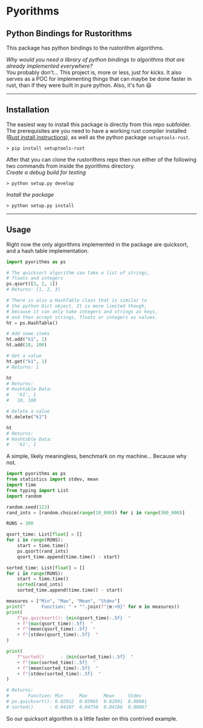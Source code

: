 Pyorithms
===========
Python Bindings for Rustorithms
------------------------------

This package has python bindings to the rustorithm algorithms.  

_Why would you need a library of python bindings to algorithms that are already implemented everywhere?_  
You probably don't... This project is, more or less, just for kicks. It also serves as a POC for implementing things that can maybe be done faster in rust, than if they were built in pure python. Also, it's fun 😃
 
------------
Installation
------------
The easiest way to install this package is directly from this repo subfolder. The prerequisites are you need to have a working rust compiler installed ([Rust install instructions](https://www.rust-lang.org/tools/install)), as well as the python package `setuptools-rust`.  
```shell
> pip install setuptools-rust
```
After that you can clone the rustorithms repo then run either of the following two commands from inside the pyorithms directory.  
_Create a debug build for testing_
```shell
> python setup.py develop
```
_Install the package_
```shell
> python setup.py install
```

-----
Usage
-----
Right now the only algorithms implemented in the package are quicksort, and a hash table implementation.
```python
import pyorithms as ps

# The quicksort algorithm can take a list of strings,
# floats and integers
ps.qsort([3, 2, 1])
# Returns: [1, 2, 3]

# There is also a HashTable class that is similar to
# the python Dict object. It is more limited though,
# because it can only take integers and strings as keys,
# and then accept strings, floats or integers as values.
ht = ps.HashTable()

# Add some items
ht.add("k1", 1)
ht.add(10, 100)

# Get a value
ht.get("k1", 1)
# Returns: 1

ht
# Returns:
# Hashtable Data:
#   'k1', 1
#   10, 100

# Delete a value
ht.delete("k1")

ht
# Returns:
# Hashtable Data:
#   'k1', 1
```

A simple, likely meaningless, benchmark on my machine... Because why not.
```python
import pyorithms as ps
from statistics import stdev, mean
import time
from typing import List
import random

random.seed(123)
rand_ints = [random.choice(range(10_000)) for i in range(300_000)]

RUNS = 300

qsort_time: List[float] = []
for i in range(RUNS):
    start = time.time()
    ps.qsort(rand_ints)
    qsort_time.append(time.time() - start)

sorted_time: List[float] = []
for i in range(RUNS):
    start = time.time()
    sorted(rand_ints)
    sorted_time.append(time.time() - start)

measures = ["Min", "Max", "Mean", "Stdev"]
print("      Function: " + "".join(f"{m:<9}" for m in measures))
print(
    f"ps.quicksort(): {min(qsort_time):.5f}  "
    + f"{max(qsort_time):.5f}  "
    + f"{mean(qsort_time):.5f}  "
    + f"{stdev(qsort_time):.5f}  "
)

print(
    f"sorted()      : {min(sorted_time):.5f}  "
    + f"{max(sorted_time):.5f}  "
    + f"{mean(sorted_time):.5f}  "
    + f"{stdev(sorted_time):.5f}  "
)

# Returns:
#       Function: Min      Max      Mean     Stdev
# ps.quicksort(): 0.02912  0.03965  0.02991  0.00081
# sorted()      : 0.04107  0.04750  0.04186  0.00067
```

So our quicksort algorithm is a little faster on this contrived example.
